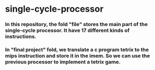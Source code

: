 # single-cycle-processor
### In this repository, the fold "file" stores the main part of the single-cycle processor. It have 17 different kinds of instructions.
### In "final project" fold, we translate a c program tetrix to the mips instruction and store it in the imem. So we can use the previous processor to implement a tetrix game.
